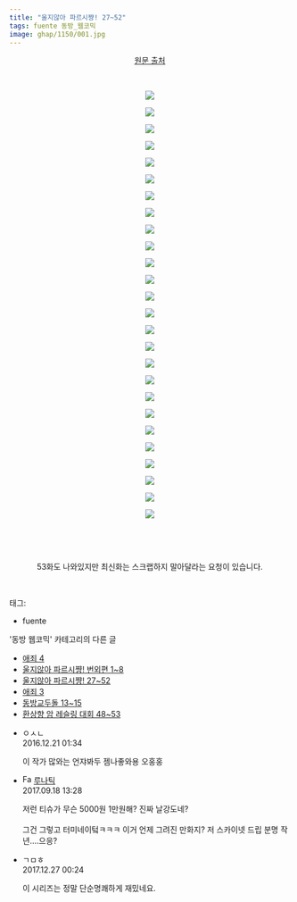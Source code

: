 ```yaml
---
title: "울지않아 파르시쨩! 27~52"
tags: fuente 동방_웹코믹
image: ghap/1150/001.jpg
---
```

<div class="article">
<p style="text-align: center; clear: none; float: none;"><a class="tx-link" href="http://fuente2116.tistory.com/" target="_blank">원문 출처</a></p>
<p style="text-align: center; clear: none; float: none;"><br/></p>
<p style="text-align: center; clear: none; float: none;"><img src="{{ site.nasurl }}/ghap/1150/001.jpg"/></p>
<p style="text-align: center; clear: none; float: none;"><img src="{{ site.nasurl }}/ghap/1150/002.jpg"/></p>
<p style="text-align: center; clear: none; float: none;"><img src="{{ site.nasurl }}/ghap/1150/003.jpg"/></p>
<p style="text-align: center; clear: none; float: none;"><img src="{{ site.nasurl }}/ghap/1150/004.jpg"/></p>
<p style="text-align: center; clear: none; float: none;"><img src="{{ site.nasurl }}/ghap/1150/005.jpg"/></p>
<p style="text-align: center; clear: none; float: none;"><img src="{{ site.nasurl }}/ghap/1150/006.jpg"/></p>
<p style="text-align: center; clear: none; float: none;"><img src="{{ site.nasurl }}/ghap/1150/007.jpg"/></p>
<p style="text-align: center; clear: none; float: none;"><img src="{{ site.nasurl }}/ghap/1150/008.jpg"/></p>
<p style="text-align: center; clear: none; float: none;"><img src="{{ site.nasurl }}/ghap/1150/009.jpg"/></p>
<p style="text-align: center; clear: none; float: none;"><img src="{{ site.nasurl }}/ghap/1150/010.jpg"/></p>
<p style="text-align: center; clear: none; float: none;"><img src="{{ site.nasurl }}/ghap/1150/011.jpg"/></p>
<p style="text-align: center; clear: none; float: none;"><img src="{{ site.nasurl }}/ghap/1150/012.jpg"/></p>
<p style="text-align: center; clear: none; float: none;"><img src="{{ site.nasurl }}/ghap/1150/013.jpg"/></p>
<p style="text-align: center; clear: none; float: none;"><img src="{{ site.nasurl }}/ghap/1150/014.jpg"/></p>
<p style="text-align: center; clear: none; float: none;"><img src="{{ site.nasurl }}/ghap/1150/015.jpg"/></p>
<p style="text-align: center; clear: none; float: none;"><img src="{{ site.nasurl }}/ghap/1150/016.jpg"/></p>
<p style="text-align: center; clear: none; float: none;"><img src="{{ site.nasurl }}/ghap/1150/017.jpg"/></p>
<p style="text-align: center; clear: none; float: none;"><img src="{{ site.nasurl }}/ghap/1150/018.jpg"/></p>
<p style="text-align: center; clear: none; float: none;"><img src="{{ site.nasurl }}/ghap/1150/019.jpg"/></p>
<p style="text-align: center; clear: none; float: none;"><img src="{{ site.nasurl }}/ghap/1150/020.jpg"/></p>
<p style="text-align: center; clear: none; float: none;"><img src="{{ site.nasurl }}/ghap/1150/021.jpg"/></p>
<p style="text-align: center; clear: none; float: none;"><img src="{{ site.nasurl }}/ghap/1150/022.jpg"/></p>
<p style="text-align: center; clear: none; float: none;"><img src="{{ site.nasurl }}/ghap/1150/023.jpg"/></p>
<p style="text-align: center; clear: none; float: none;"><img src="{{ site.nasurl }}/ghap/1150/024.jpg"/></p>
<p style="text-align: center; clear: none; float: none;"><img src="{{ site.nasurl }}/ghap/1150/025.jpg"/></p>
<p style="text-align: center; clear: none; float: none;"><img src="{{ site.nasurl }}/ghap/1150/026.jpg"/></p>
<p style="text-align: center; clear: none; float: none;"><br/></p>
<p style="text-align: center; clear: none; float: none;"><br/></p>
<p style="text-align: center; clear: none; float: none;">53화도 나와있지만 최신화는 스크랩하지 말아달라는 요청이 있습니다.</p>
<p><br/></p>
</div><div class="tagTrail">
<p>태그: </p>
<ul>
<li>fuente</li>
</ul>
</div><div class="another">
<p>'동방 웹코믹' 카테고리의 다른 글</p>
<ul>
<li><a href="/2016-07-27-ghap_1154">애죄 4</a></li>
<li><a href="/2016-07-27-ghap_1151">울지않아 파르시쨩! 번외편 1~8</a></li>
<li><a href="/2016-07-27-ghap_1150">울지않아 파르시쨩! 27~52</a></li>
<li><a href="/2016-07-26-ghap_1132">애죄 3</a></li>
<li><a href="/2016-07-26-ghap_1124">동방교두돌 13~15</a></li>
<li><a href="/2016-07-26-ghap_1101">환상향 암 레슬링 대회 48~53</a></li>
</ul>
</div><div class="cb_module cb_fluid">
<div class="cb_wrt cb_profile">
<div class="comment">
<ul>
<li class="cb_thumb_off" id="comment14874472">
<div class="cb_comment_area">
<div class="cb_info_area">
<div class="cb_section">
<span class="cb_nick_name">ㅇㅅㄴ</span>
</div>
<div class="cb_section">
<span class="cb_date">2016.12.21 01:34 </span>
</div>
</div>
<div class="cb_dsc_comment">
<p class="cb_dsc">
											이 작가 많와는 언쟈봐두 젬나좋와용 오홍홍
										</p>
</div>
</div></li>
<li class="cb_thumb_off" id="comment15085353">
<div class="cb_comment_area">
<div class="cb_info_area">
<div class="cb_section">
<span class="cb_nick_name"><img alt="Favicon of http://blog.naver.com/berko77/221097356398" height="16" onerror="this.onerror=null;this.parentNode.removeChild(this)" src="http://blog.naver.com/favicon.ico" width="16"/> <a href="http://blog.naver.com/berko77/221097356398" onclick="return openLinkInNewWindow(this)">루나틱</a></span>
</div>
<div class="cb_section">
<span class="cb_date">2017.09.18 13:28 </span>
</div>
</div>
<div class="cb_dsc_comment">
<p class="cb_dsc">
											저런 티슈가 무슨 5000원 1만원해? 진짜 날강도네? <br/>
<br/>
그건 그렇고 터미네이텈ㅋㅋㅋ 이거 언제 그려진 만화지? 저 스카이넷 드립 분명 작년....으응? <br/>
</p>
</div>
</div></li>
<li class="cb_thumb_off" id="comment15160481">
<div class="cb_comment_area">
<div class="cb_info_area">
<div class="cb_section">
<span class="cb_nick_name">ㄱㅁㅎ</span>
</div>
<div class="cb_section">
<span class="cb_date">2017.12.27 00:24 </span>
</div>
</div>
<div class="cb_dsc_comment">
<p class="cb_dsc">
											이 시리즈는 정말 단순명쾌하게 재밌네요.
										</p>
</div>
</div></li>
</ul>
</div>
</div><!-- commentList close -->
</div>
<br/>
<p id="refer"></p>
<br/>
